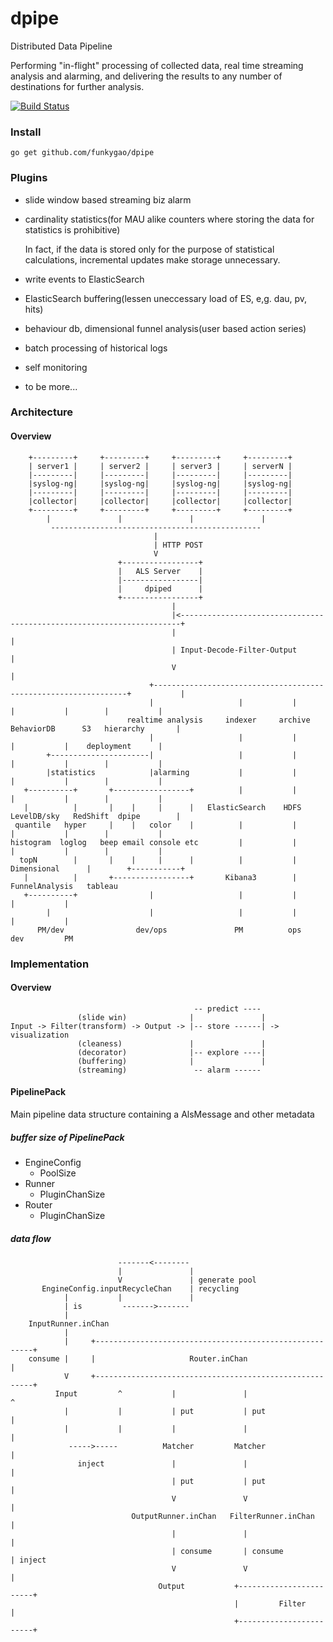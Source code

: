 dpipe
=====

Distributed Data Pipeline

Performing "in-flight" processing of collected data, real time streaming analysis and alarming, and delivering the results to any number of destinations for further analysis.

[![Build Status](https://travis-ci.org/funkygao/dpipe.png?branch=master)](https://travis-ci.org/funkygao/dpipe)

### Install

    go get github.com/funkygao/dpipe

### Plugins

*   slide window based streaming biz alarm
*   cardinality statistics(for MAU alike counters where storing the data for statistics is prohibitive)
    
    In fact, if the data is stored only for the purpose of statistical calculations, incremental updates make storage unnecessary.
*   write events to ElasticSearch 
*   ElasticSearch buffering(lessen uneccessary load of ES, e,g. dau, pv, hits)
*   behaviour db, dimensional funnel analysis(user based action series)
*   batch processing of historical logs
*   self monitoring
*   to be more...

### Architecture

#### Overview

        +---------+     +---------+     +---------+     +---------+
        | server1 |     | server2 |     | server3 |     | serverN |
        |---------|     |---------|     |---------|     |---------|
        |syslog-ng|     |syslog-ng|     |syslog-ng|     |syslog-ng|
        |---------|     |---------|     |---------|     |---------|
        |collector|     |collector|     |collector|     |collector|
        +---------+     +---------+     +---------+     +---------+
            |               |               |               |
             -----------------------------------------------
                                    |
                                    | HTTP POST
                                    V
                            +-----------------+
                            |   ALS Server    |
                            |-----------------| 
                            |     dpiped      |
                            +-----------------+
                                        |
                                        |<----------------------------------------------------------------------+
                                        |                                                                       |
                                        | Input-Decode-Filter-Output                                            |
                                        V                                                                       |
                                   +----------------------------------------------------------------+           |
                                   |                   |           |           |           |        |           |
                              realtime analysis     indexer     archive    BehaviorDB      S3   hierarchy       |
                                   |                   |           |           |           |    deployment      |
            +----------------------|                   |           |           |           |        |           |
            |statistics            |alarming           |           |           |           |        |           |
       +----------+       +-----------------+          |           |           |           |        |           |
       |          |       |    |     |      |   ElasticSearch    HDFS      LevelDB/sky   RedShift  dpipe        |
     quantile   hyper     |    |   color    |          |           |           |           |        |           |
    histogram  loglog   beep email console etc         |           |           |           |        |           |
      topN        |       |    |     |      |          |           |      Dimensional      |        +-----------+
       |          |       +-----------------+       Kibana3        |    FunnelAnalysis   tableau
       +----------+                |                   |           |           |           |
            |                      |                   |           |           |           |
          PM/dev                dev/ops               PM          ops         dev         PM



### Implementation

#### Overview



                                             -- predict ----
                   (slide win)              |               |
    Input -> Filter(transform) -> Output -> |-- store ------| -> visualization
                   (cleaness)               |               | 
                   (decorator)              |-- explore ----|
                   (buffering)              |               |
                   (streaming)               -- alarm ------


#### PipelinePack

Main pipeline data structure containing a AlsMessage and other metadata

##### buffer size of PipelinePack

* EngineConfig
  - PoolSize
* Runner
  - PluginChanSize
* Router
  - PluginChanSize


##### data flow

                            -------<-------- 
                            |               |
                            V               | generate pool
           EngineConfig.inputRecycleChan    | recycling
                |           |               |
                | is         ------->------- 
                |
        InputRunner.inChan
                |
                |     +--------------------------------------------------------+
        consume |     |                     Router.inChan                      |
                V     +--------------------------------------------------------+
              Input         ^           |               |                   ^
                |           |           | put           | put               |
                |           |           |               |                   |
                 ----->-----          Matcher         Matcher               |
                   inject               |               |                   |
                                        | put           | put               |
                                        V               V                   |
                               OutputRunner.inChan   FilterRunner.inChan    |
                                        |               |                   |
                                        | consume       | consume           | inject
                                        V               V                   |
                                     Output           +------------------------+
                                                      |         Filter         |
                                                      +------------------------+
    
    
